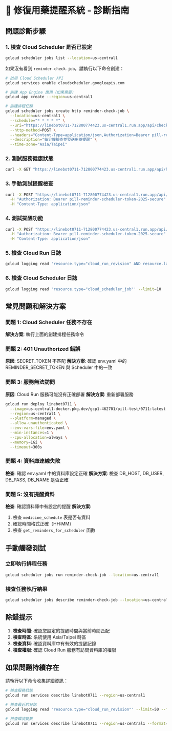 # 🔧 修復用藥提醒系統 - 診斷指南

## 問題診斷步驟

### 1. 檢查 Cloud Scheduler 是否已設定
```bash
gcloud scheduler jobs list --location=us-central1
```

如果沒有看到 `reminder-check-job`，請執行以下命令創建：

```bash
# 啟用 Cloud Scheduler API
gcloud services enable cloudscheduler.googleapis.com

# 創建 App Engine 應用（如果需要）
gcloud app create --region=us-central1

# 創建排程任務
gcloud scheduler jobs create http reminder-check-job \
  --location=us-central1 \
  --schedule="* * * * *" \
  --uri="https://linebot0711-712800774423.us-central1.run.app/api/check-reminders" \
  --http-method=POST \
  --headers="Content-Type=application/json,Authorization=Bearer pill-reminder-scheduler-token-2025-secure" \
  --description="每分鐘檢查並發送用藥提醒" \
  --time-zone="Asia/Taipei"
```

### 2. 測試服務健康狀態
```bash
curl -X GET "https://linebot0711-712800774423.us-central1.run.app/api/health-detailed"
```

### 3. 手動測試提醒檢查
```bash
curl -X POST "https://linebot0711-712800774423.us-central1.run.app/api/check-reminders" \
  -H "Authorization: Bearer pill-reminder-scheduler-token-2025-secure" \
  -H "Content-Type: application/json"
```

### 4. 測試提醒功能
```bash
curl -X POST "https://linebot0711-712800774423.us-central1.run.app/api/test-reminder" \
  -H "Authorization: Bearer pill-reminder-scheduler-token-2025-secure" \
  -H "Content-Type: application/json"
```

### 5. 檢查 Cloud Run 日誌
```bash
gcloud logging read 'resource.type="cloud_run_revision" AND resource.labels.service_name="linebot0711"' --limit=20
```

### 6. 檢查 Cloud Scheduler 日誌
```bash
gcloud logging read 'resource.type="cloud_scheduler_job"' --limit=10
```

## 常見問題和解決方案

### 問題 1: Cloud Scheduler 任務不存在
**解決方案**: 執行上面的創建排程任務命令

### 問題 2: 401 Unauthorized 錯誤
**原因**: SECRET_TOKEN 不匹配
**解決方案**: 確認 env.yaml 中的 REMINDER_SECRET_TOKEN 與 Scheduler 中的一致

### 問題 3: 服務無法訪問
**原因**: Cloud Run 服務可能沒有正確部署
**解決方案**: 重新部署服務
```bash
gcloud run deploy linebot0711 \
  --image=us-central1-docker.pkg.dev/gcp1-462701/pill-test/0711:latest \
  --region=us-central1 \
  --platform=managed \
  --allow-unauthenticated \
  --env-vars-file=env.yaml \
  --min-instances=1 \
  --cpu-allocation=always \
  --memory=1Gi \
  --timeout=300s
```

### 問題 4: 資料庫連線失敗
**檢查**: 確認 env.yaml 中的資料庫設定正確
**解決方案**: 檢查 DB_HOST, DB_USER, DB_PASS, DB_NAME 是否正確

### 問題 5: 沒有提醒資料
**檢查**: 確認資料庫中有設定的提醒
**解決方案**: 
1. 檢查 `medicine_schedule` 表是否有資料
2. 確認時間格式正確（HH:MM）
3. 檢查 `get_reminders_for_scheduler` 函數

## 手動觸發測試

### 立即執行排程任務
```bash
gcloud scheduler jobs run reminder-check-job --location=us-central1
```

### 檢查任務執行結果
```bash
gcloud scheduler jobs describe reminder-check-job --location=us-central1
```

## 除錯提示

1. **檢查時間**: 確認您設定的提醒時間與當前時間匹配
2. **檢查時區**: 系統使用 Asia/Taipei 時區
3. **檢查資料**: 確認資料庫中有有效的提醒記錄
4. **檢查權限**: 確認 Cloud Run 服務有訪問資料庫的權限

## 如果問題持續存在

請執行以下命令收集詳細資訊：
```bash
# 檢查服務狀態
gcloud run services describe linebot0711 --region=us-central1

# 檢查最近的日誌
gcloud logging read 'resource.type="cloud_run_revision"' --limit=50 --format="table(timestamp,severity,textPayload)"

# 檢查環境變數
gcloud run services describe linebot0711 --region=us-central1 --format="value(spec.template.spec.template.spec.containers[0].env[].name)"
```